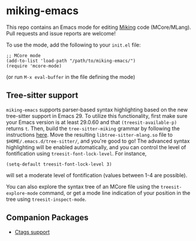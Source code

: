 # miking-emacs
This repo contains an Emacs mode for editing
[Miking](https://github.com/miking-lang/miking/) code
(MCore/MLang). Pull requests and issue reports are welcome!

To use the mode, add the following to your `init.el` file:

```
;; MCore mode
(add-to-list 'load-path "/path/to/miking-emacs/")
(require 'mcore-mode)
```

(or run `M-x eval-buffer` in the file defining the mode)

## Tree-sitter support

`miking-emacs` supports parser-based syntax highlighting based on the new tree-sitter support in Emacs 29.
To utilize this functionality, first make sure your Emacs version is at least 29.0.60 and that `(treesit-available-p)` returns `t`.
Then, build the `tree-sitter-miking` grammar by following the instructions [here](https://git.sr.ht/~aathn/tree-sitter-miking).
Move the resulting `libtree-sitter-mlang.so` file to `$HOME/.emacs.d/tree-sitter/`, and you're good to go!
The advanced syntax highlighting will be enabled automatically, and you can control the level of fontification using `treesit-font-lock-level`.
For instance,

```elisp
(setq-default treesit-font-lock-level 3)
```

will set a moderate level of fontification (values between 1-4 are possible).

You can also explore the syntax tree of an MCore file using the `treesit-explore-mode` command, or get a mode line indication of your position in the tree using `treesit-inspect-mode`.

## Companion Packages

- [Ctags support](https://github.com/miking-lang/miking-ctags)
